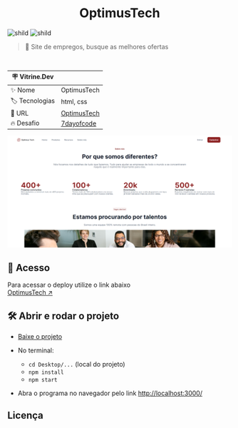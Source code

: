 <div align="center">
	<h1>OptimusTech</h1>
</div>


![shild](https://img.shields.io/github/repo-size/lucash-barbosa/OptimusTech)
![shild](https://img.shields.io/github/last-commit/lucash-barbosa/OptimusTech)

> :book: Site de empregos, busque as melhores ofertas

<br>

| :placard: Vitrine.Dev |     |
| -------------  | --- |
| :sparkles: Nome        | OptimusTech
| :label: Tecnologias | html, css
| :rocket: URL         | <a href="https://optimus-tech-lucash.vercel.app">OptimusTech</a>
| :fire: Desafio     | <a href="https://7daysofcode.io/matricula/html-css">7dayofcode</a>
                                                  
![OptimusTech](screencapture.png#vitrinedev)

## 🚀 Acesso
Para acessar o deploy utilize o link abaixo
<br>
[OptimusTech ↗️](https://optimus-tech-lucash.vercel.app)

## 🛠️ Abrir e rodar o projeto
- [Baixe o projeto](https://github.com/lucash-barbosa/OptimusTech/archive/refs/heads/master.zip)
  
- No terminal:
  - `cd Desktop/...` (local do projeto)
  - `npm install`
  - `npm start`

- Abra o programa no navegador pelo link <a href="http://localhost:3000/">http://localhost:3000/</a>

## Licença
